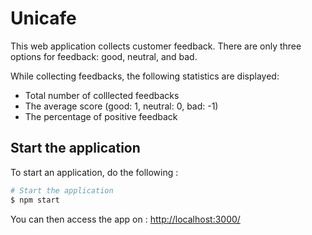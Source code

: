 # Unicafe

This web application collects customer feedback. There are only three options for feedback: good, neutral, and bad.

While collecting feedbacks, the following statistics are displayed:
* Total number of colllected feedbacks
* The average score (good: 1, neutral: 0, bad: -1)
* The percentage of positive feedback

## Start the application

To start an application, do the following :

```bash
# Start the application
$ npm start
```

You can then access the app on : [http://localhost:3000/](http://localhost:3000/)
